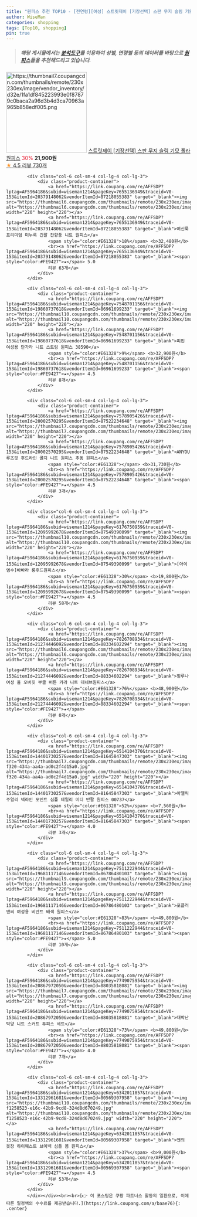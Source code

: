 ```yaml
---
title: "원피스 추천 TOP10 - [전연령][여성] 스트릿제이 [기장선택] 스판 무지 슬림 기모 폴라 원피스"
author: WiseMan
categories: shopping
tags: [Top10, shopping]
pin: true
---
```


> ##### 해당 게시물에서는 [**분석도구**](https://itemscout.io/)를 이용하여 **성별**, **연령별** 등의 데이터를 바탕으로 [**원피스**](https://link.coupang.com/a/baae76)들을 추천해드리고 있습니다.
<div class="container"><div class="row">
            <div class="col-6 col-sm-4 col-lg-4 col-lg-3">
                <div class="product-container">
                    <a href="https://link.coupang.com/re/AFFSDP?lptag=AF5964186&subid=wiseman1214&pageKey=7647292217&traceid=V0-153&itemId=20338074161&vendorItemId=71975727688" target="_blank"><img src="https://thumbnail7.coupangcdn.com/thumbnails/remote/230x230ex/image/vendor_inventory/d32e/1fa1df845223993e0f87879c0baca2a96d3b4d3ca70963a965b858edf005.png" alt="https://thumbnail7.coupangcdn.com/thumbnails/remote/230x230ex/image/vendor_inventory/d32e/1fa1df845223993e0f87879c0baca2a96d3b4d3ca70963a965b858edf005.png" width="220" height="220"></a>
                    <a href="https://link.coupang.com/re/AFFSDP?lptag=AF5964186&subid=wiseman1214&pageKey=7647292217&traceid=V0-153&itemId=20338074161&vendorItemId=71975727688" target="_blank">스트릿제이 [기장선택] 스판 무지 슬림 기모 폴라 원피스</a>
                    <span style="color:#E61328">30%</span> <b>21,900원</b>
                    <br><a href="https://link.coupang.com/re/AFFSDP?lptag=AF5964186&subid=wiseman1214&pageKey=7647292217&traceid=V0-153&itemId=20338074161&vendorItemId=71975727688" target="_blank"><span style="color:#FE9427">★</span> 4.5
                    리뷰 730개</a>
                </div>
            </div>
            
            <div class="col-6 col-sm-4 col-lg-4 col-lg-3">
                <div class="product-container">
                    <a href="https://link.coupang.com/re/AFFSDP?lptag=AF5964186&subid=wiseman1214&pageKey=7655136949&traceid=V0-153&itemId=20379148062&vendorItemId=87218055383" target="_blank"><img src="https://thumbnail6.coupangcdn.com/thumbnails/remote/230x230ex/image/vendor_inventory/2d92/86cdf75900110c725c00dc9bbcaf8f8b1df118f218e3bc5c6fe436117300.png" alt="https://thumbnail6.coupangcdn.com/thumbnails/remote/230x230ex/image/vendor_inventory/2d92/86cdf75900110c725c00dc9bbcaf8f8b1df118f218e3bc5c6fe436117300.png" width="220" height="220"></a>
                    <a href="https://link.coupang.com/re/AFFSDP?lptag=AF5964186&subid=wiseman1214&pageKey=7655136949&traceid=V0-153&itemId=20379148062&vendorItemId=87218055383" target="_blank">여신룩 프리미엄 미누룩 긴팔 잔향풍 니트 원피스</a>
                    <span style="color:#E61328">18%</span> <b>32,480원</b>
                    <br><a href="https://link.coupang.com/re/AFFSDP?lptag=AF5964186&subid=wiseman1214&pageKey=7655136949&traceid=V0-153&itemId=20379148062&vendorItemId=87218055383" target="_blank"><span style="color:#FE9427">★</span> 5.0
                    리뷰 63개</a>
                </div>
            </div>
            
            <div class="col-6 col-sm-4 col-lg-4 col-lg-3">
                <div class="product-container">
                    <a href="https://link.coupang.com/re/AFFSDP?lptag=AF5964186&subid=wiseman1214&pageKey=7548701156&traceid=V0-153&itemId=19860737618&vendorItemId=86961699233" target="_blank"><img src="https://thumbnail10.coupangcdn.com/thumbnails/remote/230x230ex/image/vendor_inventory/7afe/5adce3826eb03056eb5c98ec9618afd6762d37159766217b0d12830a74aa.jpg" alt="https://thumbnail10.coupangcdn.com/thumbnails/remote/230x230ex/image/vendor_inventory/7afe/5adce3826eb03056eb5c98ec9618afd6762d37159766217b0d12830a74aa.jpg" width="220" height="220"></a>
                    <a href="https://link.coupang.com/re/AFFSDP?lptag=AF5964186&subid=wiseman1214&pageKey=7548701156&traceid=V0-153&itemId=19860737618&vendorItemId=86961699233" target="_blank">피핀 여성용 단가라 니트 스트링 원피스 38590</a>
                    <span style="color:#E61328">9%</span> <b>32,900원</b>
                    <br><a href="https://link.coupang.com/re/AFFSDP?lptag=AF5964186&subid=wiseman1214&pageKey=7548701156&traceid=V0-153&itemId=19860737618&vendorItemId=86961699233" target="_blank"><span style="color:#FE9427">★</span> 4.5
                    리뷰 8개</a>
                </div>
            </div>
            
            <div class="col-6 col-sm-4 col-lg-4 col-lg-3">
                <div class="product-container">
                    <a href="https://link.coupang.com/re/AFFSDP?lptag=AF5964186&subid=wiseman1214&pageKey=7578905426&traceid=V0-153&itemId=20002570295&vendorItemId=87522234648" target="_blank"><img src="https://thumbnail7.coupangcdn.com/thumbnails/remote/230x230ex/image/vendor_inventory/fb25/776a44c510c09967f1836f6252605e45bcbe83ec9059d7f781194a1c1900.jpg" alt="https://thumbnail7.coupangcdn.com/thumbnails/remote/230x230ex/image/vendor_inventory/fb25/776a44c510c09967f1836f6252605e45bcbe83ec9059d7f781194a1c1900.jpg" width="220" height="220"></a>
                    <a href="https://link.coupang.com/re/AFFSDP?lptag=AF5964186&subid=wiseman1214&pageKey=7578905426&traceid=V0-153&itemId=20002570295&vendorItemId=87522234648" target="_blank">ANYOU 루즈핏 후드라인 골지 니트 원피스 추동 원피스</a>
                    <span style="color:#E61328"></span> <b>31,730원</b>
                    <br><a href="https://link.coupang.com/re/AFFSDP?lptag=AF5964186&subid=wiseman1214&pageKey=7578905426&traceid=V0-153&itemId=20002570295&vendorItemId=87522234648" target="_blank"><span style="color:#FE9427">★</span> 4.5
                    리뷰 3개</a>
                </div>
            </div>
            
            <div class="col-6 col-sm-4 col-lg-4 col-lg-3">
                <div class="product-container">
                    <a href="https://link.coupang.com/re/AFFSDP?lptag=AF5964186&subid=wiseman1214&pageKey=6176750959&traceid=V0-153&itemId=12095992678&vendorItemId=87549390099" target="_blank"><img src="https://thumbnail10.coupangcdn.com/thumbnails/remote/230x230ex/image/vendor_inventory/cd97/ef70775c874771e247e12d3b4f64a964341bba8bc1b0daf2681742778a2e.jpg" alt="https://thumbnail10.coupangcdn.com/thumbnails/remote/230x230ex/image/vendor_inventory/cd97/ef70775c874771e247e12d3b4f64a964341bba8bc1b0daf2681742778a2e.jpg" width="220" height="220"></a>
                    <a href="https://link.coupang.com/re/AFFSDP?lptag=AF5964186&subid=wiseman1214&pageKey=6176750959&traceid=V0-153&itemId=12095992678&vendorItemId=87549390099" target="_blank">[아이엠수]바바라 롱후드원피스</a>
                    <span style="color:#E61328">30%</span> <b>19,800원</b>
                    <br><a href="https://link.coupang.com/re/AFFSDP?lptag=AF5964186&subid=wiseman1214&pageKey=6176750959&traceid=V0-153&itemId=12095992678&vendorItemId=87549390099" target="_blank"><span style="color:#FE9427">★</span> 4.5
                    리뷰 58개</a>
                </div>
            </div>
            
            <div class="col-6 col-sm-4 col-lg-4 col-lg-3">
                <div class="product-container">
                    <a href="https://link.coupang.com/re/AFFSDP?lptag=AF5964186&subid=wiseman1214&pageKey=7826708934&traceid=V0-153&itemId=21274446092&vendorItemId=88334602294" target="_blank"><img src="https://thumbnail6.coupangcdn.com/thumbnails/remote/230x230ex/image/vendor_inventory/154a/ad1e5c4016e4c65250b03f3e55bebac473487a70c31846c5deb86ef579d3.jpg" alt="https://thumbnail6.coupangcdn.com/thumbnails/remote/230x230ex/image/vendor_inventory/154a/ad1e5c4016e4c65250b03f3e55bebac473487a70c31846c5deb86ef579d3.jpg" width="220" height="220"></a>
                    <a href="https://link.coupang.com/re/AFFSDP?lptag=AF5964186&subid=wiseman1214&pageKey=7826708934&traceid=V0-153&itemId=21274446092&vendorItemId=88334602294" target="_blank">힐루나 여성 울 오버핏 부클 버튼 카라 니트 데네브원피스</a>
                    <span style="color:#E61328">76%</span> <b>48,900원</b>
                    <br><a href="https://link.coupang.com/re/AFFSDP?lptag=AF5964186&subid=wiseman1214&pageKey=7826708934&traceid=V0-153&itemId=21274446092&vendorItemId=88334602294" target="_blank"><span style="color:#FE9427">★</span> 
                    리뷰 0개</a>
                </div>
            </div>
            
            <div class="col-6 col-sm-4 col-lg-4 col-lg-3">
                <div class="product-container">
                    <a href="https://link.coupang.com/re/AFFSDP?lptag=AF5964186&subid=wiseman1214&pageKey=6514104370&traceid=V0-153&itemId=14401730257&vendorItemId=81645847303" target="_blank"><img src="https://thumbnail7.coupangcdn.com/thumbnails/remote/230x230ex/image/retail/images/2022/05/11/15/7/f2c2ab9c-f320-434a-aa4a-ad0c2f4d15a0.jpg" alt="https://thumbnail7.coupangcdn.com/thumbnails/remote/230x230ex/image/retail/images/2022/05/11/15/7/f2c2ab9c-f320-434a-aa4a-ad0c2f4d15a0.jpg" width="220" height="220"></a>
                    <a href="https://link.coupang.com/re/AFFSDP?lptag=AF5964186&subid=wiseman1214&pageKey=6514104370&traceid=V0-153&itemId=14401730257&vendorItemId=81645847303" target="_blank">아뗄릭 주얼리 넥라인 포인트 심플 데일리 미디 반팔 원피스 00737</a>
                    <span style="color:#E61328">52%</span> <b>7,560원</b>
                    <br><a href="https://link.coupang.com/re/AFFSDP?lptag=AF5964186&subid=wiseman1214&pageKey=6514104370&traceid=V0-153&itemId=14401730257&vendorItemId=81645847303" target="_blank"><span style="color:#FE9427">★</span> 4.0
                    리뷰 3개</a>
                </div>
            </div>
            
            <div class="col-6 col-sm-4 col-lg-4 col-lg-3">
                <div class="product-container">
                    <a href="https://link.coupang.com/re/AFFSDP?lptag=AF5964186&subid=wiseman1214&pageKey=7511222944&traceid=V0-153&itemId=19681117146&vendorItemId=86786480103" target="_blank"><img src="https://thumbnail9.coupangcdn.com/thumbnails/remote/230x230ex/image/rs_quotation_api/m1cm6hvu/e6e3a4964e374a6fad3142577b2e3f46.jpg" alt="https://thumbnail9.coupangcdn.com/thumbnails/remote/230x230ex/image/rs_quotation_api/m1cm6hvu/e6e3a4964e374a6fad3142577b2e3f46.jpg" width="220" height="220"></a>
                    <a href="https://link.coupang.com/re/AFFSDP?lptag=AF5964186&subid=wiseman1214&pageKey=7511222944&traceid=V0-153&itemId=19681117146&vendorItemId=86786480103" target="_blank">포플러앤씨 여성용 비안트 배색 원피스</a>
                    <span style="color:#E61328">83%</span> <b>49,800원</b>
                    <br><a href="https://link.coupang.com/re/AFFSDP?lptag=AF5964186&subid=wiseman1214&pageKey=7511222944&traceid=V0-153&itemId=19681117146&vendorItemId=86786480103" target="_blank"><span style="color:#FE9427">★</span> 5.0
                    리뷰 10개</a>
                </div>
            </div>
            
            <div class="col-6 col-sm-4 col-lg-4 col-lg-3">
                <div class="product-container">
                    <a href="https://link.coupang.com/re/AFFSDP?lptag=AF5964186&subid=wiseman1214&pageKey=7749075954&traceid=V0-153&itemId=20867972050&vendorItemId=88035818081" target="_blank"><img src="https://thumbnail7.coupangcdn.com/thumbnails/remote/230x230ex/image/vendor_inventory/ca25/4388c129b5e42d297f19fc2395b8c562d71dec104e46b552ff5aee7f315e.jpg" alt="https://thumbnail7.coupangcdn.com/thumbnails/remote/230x230ex/image/vendor_inventory/ca25/4388c129b5e42d297f19fc2395b8c562d71dec104e46b552ff5aee7f315e.jpg" width="220" height="220"></a>
                    <a href="https://link.coupang.com/re/AFFSDP?lptag=AF5964186&subid=wiseman1214&pageKey=7749075954&traceid=V0-153&itemId=20867972050&vendorItemId=88035818081" target="_blank">대박난박양 니트 스커트 투피스 세트</a>
                    <span style="color:#E61328">73%</span> <b>49,800원</b>
                    <br><a href="https://link.coupang.com/re/AFFSDP?lptag=AF5964186&subid=wiseman1214&pageKey=7749075954&traceid=V0-153&itemId=20867972050&vendorItemId=88035818081" target="_blank"><span style="color:#FE9427">★</span> 4.0
                    리뷰 7개</a>
                </div>
            </div>
            
            <div class="col-6 col-sm-4 col-lg-4 col-lg-3">
                <div class="product-container">
                    <a href="https://link.coupang.com/re/AFFSDP?lptag=AF5964186&subid=wiseman1214&pageKey=6342011857&traceid=V0-153&itemId=13312961681&vendorItemId=80569307958" target="_blank"><img src="https://thumbnail10.coupangcdn.com/thumbnails/remote/230x230ex/image/retail/images/446773666944426-f1258523-e16c-42b9-9cd8-324d8d670249.jpg" alt="https://thumbnail10.coupangcdn.com/thumbnails/remote/230x230ex/image/retail/images/446773666944426-f1258523-e16c-42b9-9cd8-324d8d670249.jpg" width="220" height="220"></a>
                    <a href="https://link.coupang.com/re/AFFSDP?lptag=AF5964186&subid=wiseman1214&pageKey=6342011857&traceid=V0-153&itemId=13312961681&vendorItemId=80569307958" target="_blank">앤의 옷장 하이웨스트 브이넥 심플 봄 원피스</a>
                    <span style="color:#E61328">37%</span> <b>9,000원</b>
                    <br><a href="https://link.coupang.com/re/AFFSDP?lptag=AF5964186&subid=wiseman1214&pageKey=6342011857&traceid=V0-153&itemId=13312961681&vendorItemId=80569307958" target="_blank"><span style="color:#FE9427">★</span> 4.5
                    리뷰 53개</a>
                </div>
            </div>
            </div></div><br><br>[👉 이 포스팅은 쿠팡 파트너스 활동의 일환으로, 이에 따른 일정액의 수수료를 제공받습니다.](https://link.coupang.com/a/baae76){: .center}